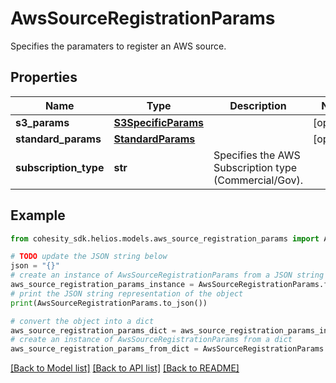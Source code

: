# AwsSourceRegistrationParams

Specifies the paramaters to register an AWS source.

## Properties

Name | Type | Description | Notes
------------ | ------------- | ------------- | -------------
**s3_params** | [**S3SpecificParams**](S3SpecificParams.md) |  | [optional] 
**standard_params** | [**StandardParams**](StandardParams.md) |  | [optional] 
**subscription_type** | **str** | Specifies the AWS Subscription type (Commercial/Gov). | 

## Example

```python
from cohesity_sdk.helios.models.aws_source_registration_params import AwsSourceRegistrationParams

# TODO update the JSON string below
json = "{}"
# create an instance of AwsSourceRegistrationParams from a JSON string
aws_source_registration_params_instance = AwsSourceRegistrationParams.from_json(json)
# print the JSON string representation of the object
print(AwsSourceRegistrationParams.to_json())

# convert the object into a dict
aws_source_registration_params_dict = aws_source_registration_params_instance.to_dict()
# create an instance of AwsSourceRegistrationParams from a dict
aws_source_registration_params_from_dict = AwsSourceRegistrationParams.from_dict(aws_source_registration_params_dict)
```
[[Back to Model list]](../README.md#documentation-for-models) [[Back to API list]](../README.md#documentation-for-api-endpoints) [[Back to README]](../README.md)


